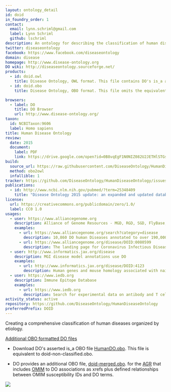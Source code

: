```yaml
---
layout: ontology_detail
id: doid
in_foundry_order: 1
contact:
  email: lynn.schriml@gmail.com
  label: Lynn Schriml
  github: lschriml
description: An ontology for describing the classification of human diseases organized by etiology.
twitter: diseaseontology
facebook: https://www.facebook.com/diseaseontology
domain: disease
homepage: http://www.disease-ontology.org
DO wiki: http://diseaseontology.sourceforge.net/
products:
  - id: doid.owl
    title: Disease Ontology, OWL format. This file contains DO's is_a asserted hierarchy plus equivalent axioms to other OBO Foundry ontologies.
  - id: doid.obo
    title: Disease Ontology, OBO format. This file omits the equivalent axioms.

browsers:
  - label: DO
    title: DO Browser
    url: http://www.disease-ontology.org/
taxon:
  id: NCBITaxon:9606
  label: Homo sapiens
title: Human Disease Ontology
review:
  date: 2015
  document:
    label: PDF
    link: https://drive.google.com/open?id=0B8vqEgF1N0NIZ082U2JETHlSTGs
build:
  source_url: https://raw.githubusercontent.com/DiseaseOntology/HumanDiseaseOntology/master/src/ontology/doid.obo
  method: obo2owl
  infallible: 1
tracker: https://github.com/DiseaseOntology/HumanDiseaseOntology/issues
publications:
  - id: http://www.ncbi.nlm.nih.gov/pubmed/?term=25348409
    title: "Disease Ontology 2015 update: an expanded and updated database of human diseases for linking biomedical knowledge through disease data"
license:
  url: https://creativecommons.org/publicdomain/zero/1.0/
  label: CC0 1.0
usages:
  - user: https://www.alliancegenome.org
    description: Alliance of Genome Resources - MGD, RGD, SGD, FlyBase, WormBase, ZFIN use DO
    examples:
      - url: https://www.alliancegenome.org/search?category=disease
        description: 10,860 DO human Diseases annotated to over 190,000 MOD genes, alleles, disease models and human genes
      - url: https://www.alliancegenome.org/disease/DOID:0080599
        description: The landing page for Coronavirus Infectious Disease
  - user: http://www.informatics.jax.org/disease
    description: MGI disease model annotations use DO
    examples:
      - url: http://www.informatics.jax.org/disease/DOID:4123
        description: Human genes and mouse homology associated with nail diseases
  - user: https://www.iedb.org
    description: Immune Epitope Database
    examples:
      - url: https://www.iedb.org
        description: Search for experimental data on antibody and T cell epitopes associated with human diseases in the DO. To search for DO disease terms, use the Disease search box on the front page.
activity_status: active
repository: https://github.com/DiseaseOntology/HumanDiseaseOntology
preferredPrefix: DOID
---
```


Creating a comprehensive classification of human diseases organized by etiology.

<u>Additional OBO formatted DO files</u>
- Download DO's asserted is_a OBO file [HumanDO.obo](https://raw.githubusercontent.com/DiseaseOntology/HumanDiseaseOntology/master/src/ontology/HumanDO.obo). 
This file is equivalent to doid-non-classified.obo.

- DO provides an additional OBO file, [doid-merged.obo](https://raw.githubusercontent.com/DiseaseOntology/HumanDiseaseOntology/master/src/ontology/doid-merged.obo). 
 for the [AGR](http://www.alliancegenome.org) that includes [OMIM](http://omim.org) to DO associations as xrefs plus defined  relationships between OMIM susceptibility IDs and DO terms.  

<img src="http://www.disease-ontology.org/media/images/DO_logo.jpg"/>
